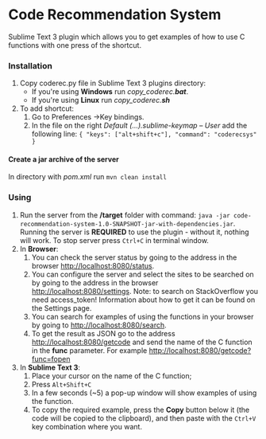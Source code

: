
# Code Recommendation System
Sublime Text 3 plugin which allows you to get examples of how to use C functions with one press of the shortcut.

### Installation
1. Copy coderec.py file in Sublime Text 3 plugins directory:
    - If you're using **Windows** run *copy_coderec.***bat****.
    - If you're using **Linux** run *copy_coderec.***sh****
2. To add shortcut:
    1. Go to Preferences &#8594;Key bindings.
    2. In the file on the right *Default (...).sublime-keymap – User* add the following line: `{ "keys": ["alt+shift+c"], "command": "coderecsys" }`

#### Create a jar archive of the server
In directory with *pom.xml* run `mvn clean install`

### Using
1. Run the server from the **/target** folder with command: `java -jar code-recommendation-system-1.0-SNAPSHOT-jar-with-dependencies.jar`. Running the server is **REQUIRED** to use the plugin - without it, nothing will work. To stop server press `Ctrl+C` in terminal window.
2. In **Browser**:
    1. You can check the server status by going to the address in the browser [http://localhost:8080/status](http://localhost:8080/status).
    2. You can configure the server and select the sites to be searched on by going to the address in the browser [http://localhost:8080/settings](http://localhost:8080/settings).  Note: to search on StackOverflow you need access_token! Information about how to get it can be found on the Settings page.
    3. You can search for examples of using the functions in your browser by going to [http://localhost:8080/search](http://localhost:8080/search).
    4. To get the result as JSON go to the address [http://localhost:8080/getcode](http://localhost:8080/getcode) and send the name of the C function in the **func** parameter. For example [http://localhost:8080/getcode?func=fopen](http://localhost:8080/getcode?func=fopen)
3. In **Sublime Text 3**:
    1. Place your cursor on the name of the C function;
    2. Press `Alt+Shift+C`
    3. In a few seconds (~5) a pop-up window will show examples of using the function.
    4. To copy the required example, press the **Copy** button below it (the code will be copied to the clipboard), and then paste with the `Ctrl+V` key combination where you want.